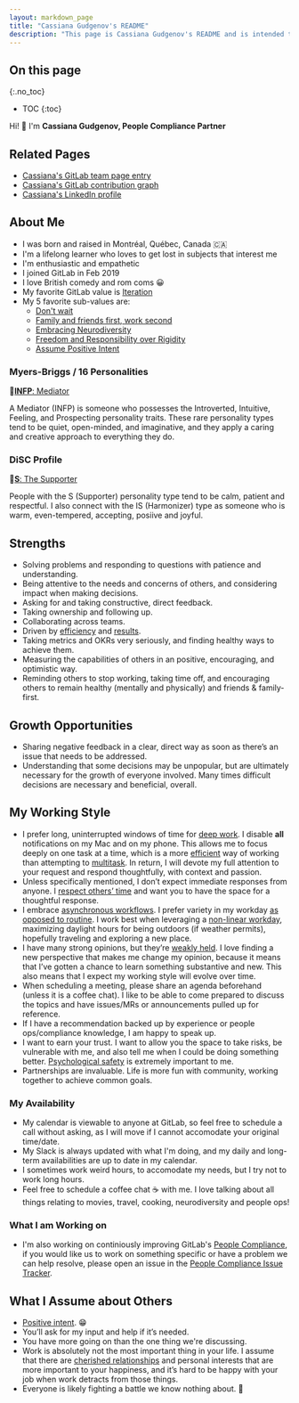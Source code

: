 ```yaml
---
layout: markdown_page
title: "Cassiana Gudgenov's README"
description: "This page is Cassiana Gudgenov's README and is intended to be helpful when interacting with her."
---
```


## On this page
{:.no_toc}

- TOC
{:toc}

<!-- This template will help you build out your very own GitLab README, a great tool for transparently letting others know what it's like to work with you, and how you prefer to be communicated with. Each section is optional. You can remove those you aren't comfortable filling out, and add sections that are germane to you. --> 

Hi! 👋 I'm **Cassiana Gudgenov, People Compliance Partner** 

## Related Pages

* [Cassiana's GitLab team page entry](/company/team/#cgudgenov)
* [Cassiana's GitLab contribution graph](https://gitlab.com/cgudgenov)
* [Cassiana's LinkedIn profile](https://www.linkedin.com/in/cassianagudgenov/)

## About Me

- I was born and raised in Montréal, Québec, Canada 🇨🇦
- I'm a lifelong learner who loves to get lost in subjects that interest me
- I'm enthusiastic and empathetic
- I joined GitLab in Feb 2019 
- I love British comedy and rom coms 😀
- My favorite GitLab value is [Iteration](/handbook/values/#iteration)
- My 5 favorite sub-values are: 
    - [Don't wait](https://about.gitlab.com/handbook/values/#dont-wait) 
    - [Family and friends first, work second](https://about.gitlab.com/handbook/values/#family-and-friends-first-work-second) 
    - [Embracing Neurodiversity](https://about.gitlab.com/handbook/values/#embracing-neurodiversity)
    - [Freedom and Responsibility over Rigidity](https://about.gitlab.com/handbook/values/#freedom-and-responsibility-over-rigidity)
    - [Assume Positive Intent](https://about.gitlab.com/handbook/values/#assume-positive-intent)

### Myers-Briggs / 16 Personalities

🔗[**INFP**: Mediator](https://www.16personalities.com/infp-personality)

A Mediator (INFP) is someone who possesses the Introverted, Intuitive, Feeling, and Prospecting personality traits. These rare personality types tend to be quiet, open-minded, and imaginative, and they apply a caring and creative approach to everything they do.

### DiSC Profile

🔗[**S**: The Supporter](https://www.crystalknows.com/disc/s-personality-type)

People with the S (Supporter) personality type tend to be calm, patient and respectful. I also connect with the IS (Harmonizer) type as someone who is warm, even-tempered, accepting, posiive and joyful.

## Strengths

* Solving problems and responding to questions with patience and understanding.
* Being attentive to the needs and concerns of others, and considering impact when making decisions.
* Asking for and taking constructive, direct feedback.
* Taking ownership and following up.
* Collaborating across teams.
* Driven by [efficiency](/handbook/values/#efficiency) and [results](/handbook/values/#results). 
* Taking metrics and OKRs very seriously, and finding healthy ways to achieve them.
* Measuring the capabilities of others in an positive, encouraging, and optimistic way.
* Reminding others to stop working, taking time off, and encouraging others to remain healthy (mentally and physically) and friends & family-first. 

## Growth Opportunities

* Sharing negative feedback in a clear, direct way as soon as there’s an issue that needs to be addressed. 
* Understanding that some decisions may be unpopular, but are ultimately necessary for the growth of everyone involved. Many times difficult decisions are necessary and beneficial, overall.

## My Working Style

* I prefer long, uninterrupted windows of time for [deep work](/company/culture/all-remote/asynchronous/#mental-health). I disable **all** notifications on my Mac and on my phone. This allows me to focus deeply on one task at a time, which is a more [efficient](/handbook/values/#efficiency) way of working than attempting to [multitask](https://signalvnoise.com/posts/1589-multitasking-is-the-fastest-way-to-mediocrity). In return, I will devote my full attention to your request and respond thoughtfully, with context and passion. 
* Unless specifically mentioned, I don’t expect immediate responses from anyone. I [respect others’ time](/handbook/communication/#be-respectful-of-others-time) and want you to have the space for a thoughtful response.
* I embrace [asynchronous workflows](/company/culture/all-remote/asynchronous/). I prefer variety in my workday [as opposed to routine](/handbook/values/#freedom-and-responsibility-over-rigidity). I work best when leveraging a [non-linear workday](/company/culture/all-remote/non-linear-workday/), maximizing daylight hours for being outdoors (if weather permits), hopefully traveling and exploring a new place. 
* I have many strong opinions, but they’re [weakly held](https://blog.codinghorror.com/strong-opinions-weakly-held/). I love finding a new perspective that makes me change my opinion, because it means that I’ve gotten a chance to learn something substantive and new. This also means that I expect my working style will evolve over time. 
* When scheduling a meeting, please share an agenda beforehand (unless it is a coffee chat). I like to be able to come prepared to discuss the topics and have issues/MRs or announcements pulled up for reference. 
* If I have a recommendation backed up by experience or people ops/compliance knowledge, I am happy to speak up. 
* I want to earn your trust. I want to allow you the space to take risks, be vulnerable with me, and also tell me when I could be doing something better. [Psychological safety](https://about.gitlab.com/handbook/leadership/emotional-intelligence/psychological-safety/) is extremely important to me.
* Partnerships are invaluable. Life is more fun with community, working together to achieve common goals.
 
### My Availability

* My calendar is viewable to anyone at GitLab, so feel free to schedule a call without asking, as I will move if I cannot accomodate your original time/date. 
* My Slack is always updated with what I'm doing, and my daily and long-term availabilities are up to date in my calendar. 
* I sometimes work weird hours, to accomodate my needs, but I try not to work long hours. 
* Feel free to schedule a coffee chat ☕ with me. I love talking about all things relating to movies, travel, cooking, neurodiversity and people ops! 

### What I am Working on

* I'm also working on continiously improving GitLab's [People Compliance](/handbook/people-group/people-compliance/), if you would like us to work on something specific or have a problem we can help resolve, please open an issue in the [People Compliance Issue Tracker](https://gitlab.com/gitlab-com/people-group/compliance/-/issues). 

## What I Assume about Others

* [Positive intent](/handbook/values/#assume-positive-intent). 😁
* You’ll ask for my input and help if it’s needed. 
* You have more going on than the one thing we're discussing. 
* Work is absolutely not the most important thing in your life. I assume that there are [cherished relationships](/handbook/values/#family-and-friends-first-work-second) and personal interests that are more important to your happiness, and it’s hard to be happy with your job when work detracts from those things. 
* Everyone is likely fighting a battle we know nothing about. 💛

